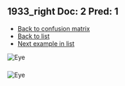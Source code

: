 ## 1933_right Doc: 2 Pred: 1
- [Back to confusion matrix](https://github.com/juliandewit/kaggle_retinopathy/blob/master/matrix.md)
- [Back to list](https://github.com/juliandewit/kaggle_retinopathy/blob/master/lists/21/list.md)
- [Next example in list](https://github.com/juliandewit/kaggle_retinopathy/blob/master/lists/21/19/19339_left.md)

![Eye](https://retinopaty.blob.core.windows.net/size1024/1933_right_2.jpeg)

### 

![Eye]()

